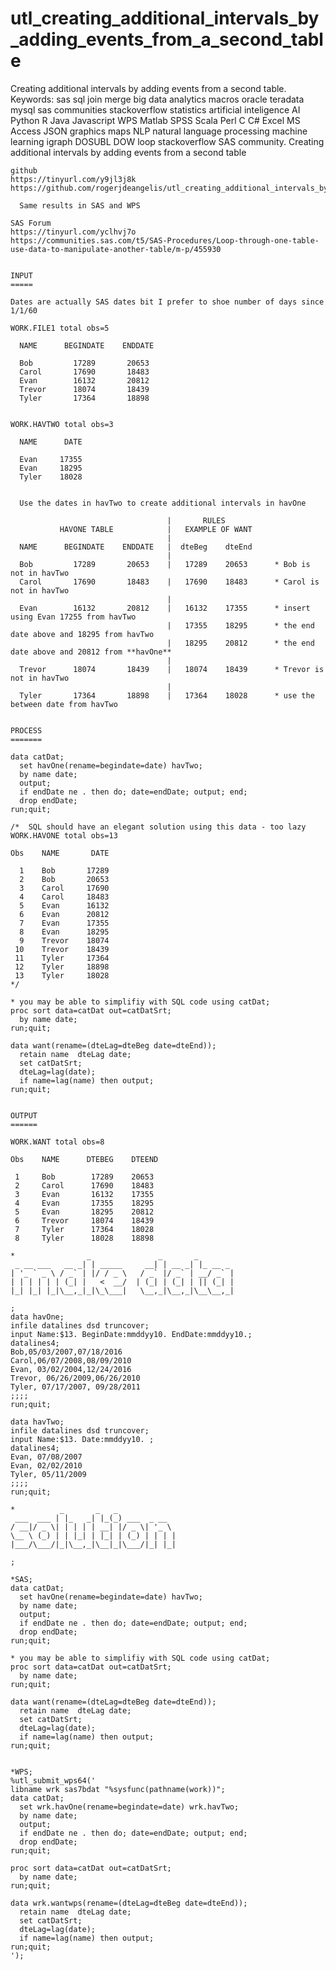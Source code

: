 # utl_creating_additional_intervals_by_adding_events_from_a_second_table
Creating additional intervals by adding events from a second table. Keywords: sas sql join merge big data analytics macros oracle teradata mysql sas communities stackoverflow statistics artificial inteligence AI Python R Java Javascript WPS Matlab SPSS Scala Perl C C# Excel MS Access JSON graphics maps NLP natural language processing machine learning igraph DOSUBL DOW loop stackoverflow SAS community.
    Creating additional intervals by adding events from a second table

    github
    https://tinyurl.com/y9jl3j8k
    https://github.com/rogerjdeangelis/utl_creating_additional_intervals_by_adding_events_from_a_second_table

      Same results in SAS and WPS

    SAS Forum
    https://tinyurl.com/yclhvj7o
    https://communities.sas.com/t5/SAS-Procedures/Loop-through-one-table-use-data-to-manipulate-another-table/m-p/455930


    INPUT
    =====

    Dates are actually SAS dates bit I prefer to shoe number of days since 1/1/60

    WORK.FILE1 total obs=5

      NAME      BEGINDATE    ENDDATE

      Bob         17289       20653
      Carol       17690       18483
      Evan        16132       20812
      Trevor      18074       18439
      Tyler       17364       18898


    WORK.HAVTWO total obs=3

      NAME      DATE

      Evan     17355
      Evan     18295
      Tyler    18028


      Use the dates in havTwo to create additional intervals in havOne

                                       |       RULES
               HAVONE TABLE            |   EXAMPLE OF WANT
                                       |
      NAME      BEGINDATE    ENDDATE   |  dteBeg    dteEnd
                                       |
      Bob         17289       20653    |   17289    20653      * Bob is not in havTwo
      Carol       17690       18483    |   17690    18483      * Carol is not in havTwo
                                       |
      Evan        16132       20812    |   16132    17355      * insert using Evan 17255 from havTwo
                                       |   17355    18295      * the end date above and 18295 from havTwo
                                       |   18295    20812      * the end date above and 20812 from **havOne**
                                       |
      Trevor      18074       18439    |   18074    18439      * Trevor is not in havTwo
                                       |
      Tyler       17364       18898    |   17364    18028      * use the between date from havTwo


    PROCESS
    =======

    data catDat;
      set havOne(rename=begindate=date) havTwo;
      by name date;
      output;
      if endDate ne . then do; date=endDate; output; end;
      drop endDate;
    run;quit;

    /*  SQL should have an elegant solution using this data - too lazy
    WORK.HAVONE total obs=13

    Obs    NAME       DATE

      1    Bob       17289
      2    Bob       20653
      3    Carol     17690
      4    Carol     18483
      5    Evan      16132
      6    Evan      20812
      7    Evan      17355
      8    Evan      18295
      9    Trevor    18074
     10    Trevor    18439
     11    Tyler     17364
     12    Tyler     18898
     13    Tyler     18028
    */

    * you may be able to simplifiy with SQL code using catDat;
    proc sort data=catDat out=catDatSrt;
      by name date;
    run;quit;

    data want(rename=(dteLag=dteBeg date=dteEnd));
      retain name  dteLag date;
      set catDatSrt;
      dteLag=lag(date);
      if name=lag(name) then output;
    run;quit;


    OUTPUT
    ======

    WORK.WANT total obs=8

    Obs    NAME      DTEBEG    DTEEND

     1     Bob        17289    20653
     2     Carol      17690    18483
     3     Evan       16132    17355
     4     Evan       17355    18295
     5     Evan       18295    20812
     6     Trevor     18074    18439
     7     Tyler      17364    18028
     8     Tyler      18028    18898

    *                _               _       _
     _ __ ___   __ _| | _____     __| | __ _| |_ __ _
    | '_ ` _ \ / _` | |/ / _ \   / _` |/ _` | __/ _` |
    | | | | | | (_| |   <  __/  | (_| | (_| | || (_| |
    |_| |_| |_|\__,_|_|\_\___|   \__,_|\__,_|\__\__,_|

    ;
    data havOne;
    infile datalines dsd truncover;
    input Name:$13. BeginDate:mmddyy10. EndDate:mmddyy10.;
    datalines4;
    Bob,05/03/2007,07/18/2016
    Carol,06/07/2008,08/09/2010
    Evan, 03/02/2004,12/24/2016
    Trevor, 06/26/2009,06/26/2010
    Tyler, 07/17/2007, 09/28/2011
    ;;;;
    run;quit;

    data havTwo;
    infile datalines dsd truncover;
    input Name:$13. Date:mmddyy10. ;
    datalines4;
    Evan, 07/08/2007
    Evan, 02/02/2010
    Tyler, 05/11/2009
    ;;;;
    run;quit;

    *          _       _   _
     ___  ___ | |_   _| |_(_) ___  _ __
    / __|/ _ \| | | | | __| |/ _ \| '_ \
    \__ \ (_) | | |_| | |_| | (_) | | | |
    |___/\___/|_|\__,_|\__|_|\___/|_| |_|

    ;

    *SAS;
    data catDat;
      set havOne(rename=begindate=date) havTwo;
      by name date;
      output;
      if endDate ne . then do; date=endDate; output; end;
      drop endDate;
    run;quit;

    * you may be able to simplifiy with SQL code using catDat;
    proc sort data=catDat out=catDatSrt;
      by name date;
    run;quit;

    data want(rename=(dteLag=dteBeg date=dteEnd));
      retain name  dteLag date;
      set catDatSrt;
      dteLag=lag(date);
      if name=lag(name) then output;
    run;quit;


    *WPS;
    %utl_submit_wps64('
    libname wrk sas7bdat "%sysfunc(pathname(work))";
    data catDat;
      set wrk.havOne(rename=begindate=date) wrk.havTwo;
      by name date;
      output;
      if endDate ne . then do; date=endDate; output; end;
      drop endDate;
    run;quit;

    proc sort data=catDat out=catDatSrt;
      by name date;
    run;quit;

    data wrk.wantwps(rename=(dteLag=dteBeg date=dteEnd));
      retain name  dteLag date;
      set catDatSrt;
      dteLag=lag(date);
      if name=lag(name) then output;
    run;quit;
    ');



